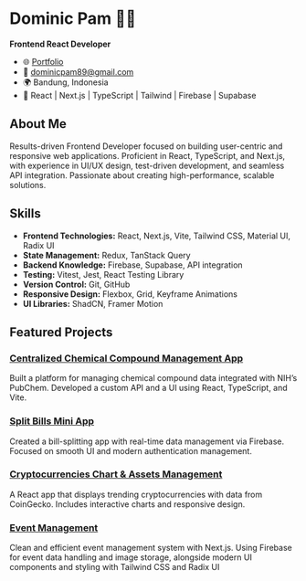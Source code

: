 # Dominic Pam 👨‍💻

**Frontend React Developer**

-  🌐 [Portfolio](https://github.com/dominicpam89)
-  📧 dominicpam89@gmail.com
-  🌍 Bandung, Indonesia
-  🔧 React | Next.js | TypeScript | Tailwind | Firebase | Supabase

## About Me

Results-driven Frontend Developer focused on building user-centric and responsive web applications. Proficient in React, TypeScript, and Next.js, with experience in UI/UX design, test-driven development, and seamless API integration. Passionate about creating high-performance, scalable solutions.

## Skills

-  **Frontend Technologies:** React, Next.js, Vite, Tailwind CSS, Material UI, Radix UI
-  **State Management:** Redux, TanStack Query
-  **Backend Knowledge:** Firebase, Supabase, API integration
-  **Testing:** Vitest, Jest, React Testing Library
-  **Version Control:** Git, GitHub
-  **Responsive Design:** Flexbox, Grid, Keyframe Animations
-  **UI Libraries:** ShadCN, Framer Motion

## Featured Projects

### [Centralized Chemical Compound Management App](https://github.com/dominicpam89/chem-data-handler)

Built a platform for managing chemical compound data integrated with NIH’s PubChem. Developed a custom API and a UI using React, TypeScript, and Vite.

### [Split Bills Mini App](https://github.com/dominicpam89/showcase-01-sillyfriendsdining)

Created a bill-splitting app with real-time data management via Firebase. Focused on smooth UI and modern authentication management.

### [Cryptocurrencies Chart & Assets Management](https://github.com/dominicpam89/showcase-02-billionare-wannabe)

A React app that displays trending cryptocurrencies with data from CoinGecko. Includes interactive charts and responsive design.

### [Event Management](https://github.com/dominicpam89/showcase-03-whywouldattend)

Clean and efficient event management system with Next.js. Using Firebase for event data handling and image storage, alongside modern UI components and styling with Tailwind CSS and Radix UI
